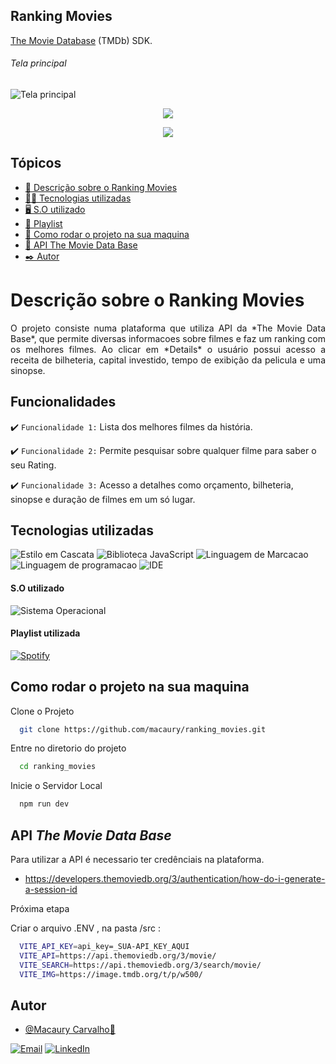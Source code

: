 ## Ranking Movies

[The Movie Database](https://www.themoviedb.org/) (TMDb) SDK.

###### *Tela principal*
![Tela principal]( https://user-images.githubusercontent.com/64115668/197311438-a9878d71-4da1-4b57-8b83-2451ff11c253.jpeg)

<p align="center">
   <img src="http://img.shields.io/static/v1?label=STATUS&message=%20FINALIZADO&color=RED&style=for-the-badge"/>
</p>
<p align="center">
  <img src="https://img.shields.io/github/repo-size/macaury/ranking_movies"/>
</p>


## Tópicos 

- [🎥 Descrição sobre o Ranking Movies](#Descrição-sobre-o-Ranking-Movies)
- [👨‍💻 Tecnologias utilizadas](#Tecnologias-utilizadas)
- [🖥️ S.O utilizado](#S.O-utilizado)
- [📼 Playlist](#Playlist-utilizada)
- [📁 Como rodar o projeto na sua maquina](#Como-rodar-o-projeto-na-sua-maquina)
- [📡 API The Movie Data Base ](#API-The-Movie-Data-Base)
- [✒️ Autor](#Autor)


# Descrição sobre o Ranking Movies

<p align="justify">
O projeto consiste numa plataforma que utiliza API da *The Movie Data Base*, que permite diversas informacoes sobre filmes e faz um ranking com os melhores filmes. Ao clicar em *Details* o usuário possui acesso a receita de bilheteria, capital investido, tempo de exibição da pelicula e uma sinopse.
</p>

## Funcionalidades

:heavy_check_mark: `Funcionalidade 1:` Lista dos melhores filmes da história.

:heavy_check_mark: `Funcionalidade 2:` Permite pesquisar sobre qualquer filme para saber o seu Rating.

:heavy_check_mark: `Funcionalidade 3:` Acesso a detalhes como orçamento, bilheteria, sinopse e duração de filmes em um só lugar.


## Tecnologias utilizadas
 
![Estilo em Cascata](https://img.shields.io/badge/CSS3-1572B6?style=for-the-badge&logo=css3&logoColor=white)
![Biblioteca JavaScript](https://img.shields.io/badge/React-20232A?style=for-the-badge&logo=react&logoColor=61DAFB)
![Linguagem de Marcacao](https://img.shields.io/badge/HTML5-E34F26?style=for-the-badge&logo=html5&logoColor=white)
![Linguagem de programacao](https://img.shields.io/badge/JavaScript-F7DF1E?style=for-the-badge&logo=javascript&logoColor=black)
![IDE](https://img.shields.io/badge/Visual_Studio_Code-0078D4?style=for-the-badge&logo=visual%20studio%20code&logoColor=white)

#### S.O utilizado

![Sistema Operacional](https://img.shields.io/badge/Windows-0078D6?style=for-the-badge&logo=windows&logoColor=white)

#### Playlist utilizada

[![Spotify](https://img.shields.io/badge/Spotify-1ED760?&style=for-the-badge&logo=spotify&logoColor=white)](https://open.spotify.com/playlist/37i9dQZF1E4xLkk6PvMhnr?si=IJIohQMyT9WikBhK2t2-2g&utm_source=whatsapp)



## Como rodar o projeto na sua maquina

Clone o Projeto

```bash
  git clone https://github.com/macaury/ranking_movies.git
```

Entre no diretorio do projeto

```bash
  cd ranking_movies
```

Inicie o Servidor Local

```bash
  npm run dev
```

## API *The Movie Data Base*

Para utilizar a API é necessario ter credênciais na plataforma.

- https://developers.themoviedb.org/3/authentication/how-do-i-generate-a-session-id

Próxima etapa

Criar o arquivo .ENV , na pasta /src :

```bash
  VITE_API_KEY=api_key=_SUA-API_KEY_AQUI
  VITE_API=https://api.themoviedb.org/3/movie/
  VITE_SEARCH=https://api.themoviedb.org/3/search/movie/
  VITE_IMG=https://image.tmdb.org/t/p/w500/ 
```

## Autor

- [@Macaury Carvalho🧠](https://www.github.com/macaury)

[![Email](https://img.shields.io/badge/Gmail-D14836?style=for-the-badge&logo=gmail&logoColor=white)](https://mail.google.com/mail/u/4/#inbox?compose=new)
[![LinkedIn](https://img.shields.io/badge/LinkedIn-0077B5?style=for-the-badge&logo=linkedin&logoColor=white)](https://www.linkedin.com/in/macaury-carvalho-5011b8205)
